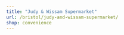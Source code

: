 ```yaml
---
title: "Judy & Wissam Supermarket"
url: /bristol/judy-and-wissam-supermarket/
shop: convenience
---
```

